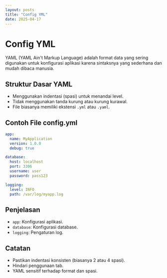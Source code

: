 ```yaml
---
layout: posts
title: "Config YML"
date: 2025-04-17
---
```


# Config YML

YAML (YAML Ain't Markup Language) adalah format data yang sering digunakan untuk konfigurasi aplikasi karena sintaksnya yang sederhana dan mudah dibaca manusia.

## Struktur Dasar YAML

- Menggunakan indentasi (spasi) untuk menandai level.
- Tidak menggunakan tanda kurung atau kurung kurawal.
- File biasanya memiliki ekstensi `.yml` atau `.yaml`.

## Contoh File config.yml

```yml
app:
  name: MyApplication
  version: 1.0.0
  debug: true

database:
  host: localhost
  port: 3306
  username: user
  password: pass123

logging:
  level: INFO
  path: /var/log/myapp.log
```

## Penjelasan

- `app`: Konfigurasi aplikasi.
- `database`: Konfigurasi database.
- `logging`: Pengaturan log.

## Catatan

- Pastikan indentasi konsisten (biasanya 2 atau 4 spasi).
- Hindari penggunaan tab.
- YAML sensitif terhadap format dan spasi.
